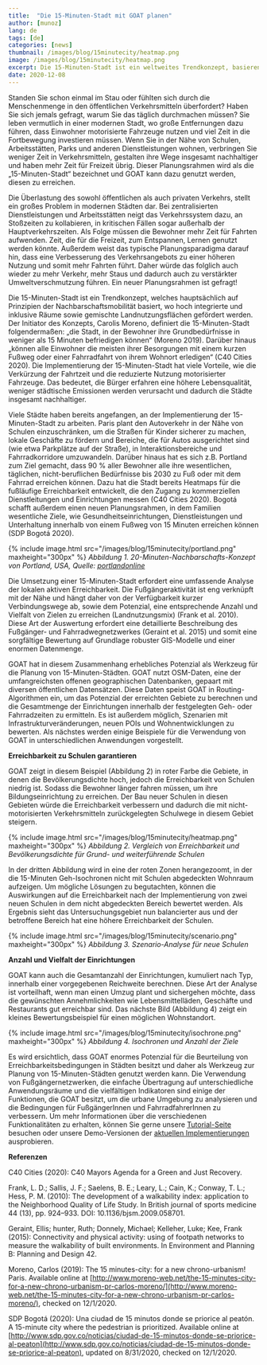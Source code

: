 ```yaml
---
title:  "Die 15-Minuten-Stadt mit GOAT planen"
author: [munoz]
lang: de
tags: [de]
categories: [news]
thumbnail: /images/blog/15minutecity/heatmap.png
image: /images/blog/15minutecity/heatmap.png
excerpt: Die 15-Minuten-Stadt ist ein weltweites Trendkonzept, basierend auf dem Prinzip der Nachbarschaftsmobilität, welches inklusive urbane Räume mit hoher Nutzungsdichte und -vielfalt voraussetzt. 
date: 2020-12-08
---
```

Standen Sie schon einmal im Stau oder fühlten sich durch die Menschenmenge in den öffentlichen Verkehrsmitteln überfordert? Haben Sie sich jemals gefragt, warum Sie das täglich durchmachen müssen? Sie leben vermutlich in einer modernen Stadt, wo große Entfernungen dazu führen, dass Einwohner motorisierte Fahrzeuge nutzen und viel Zeit in die Fortbewegung investieren müssen. Wenn Sie in der Nähe von Schulen, Arbeitsstätten, Parks und anderen Dienstleistungen wohnen, verbringen Sie weniger Zeit in Verkehrsmitteln, gestalten ihre Wege insgesamt nachhaltiger und haben mehr Zeit für Freizeit übrig. Dieser Planungsrahmen wird als die „15-Minuten-Stadt“ bezeichnet und GOAT kann dazu genutzt werden, diesen zu erreichen.  

Die Überlastung des sowohl öffentlichen als auch privaten Verkehrs, stellt ein großes Problem in modernen Städten dar. Bei zentralisierten Dienstleistungen und Arbeitsstätten neigt das Verkehrssystem dazu, an Stoßzeiten zu kollabieren, in kritischen Fällen sogar außerhalb der Hauptverkehrszeiten. Als Folge müssen die Bewohner mehr Zeit für Fahrten aufwenden. Zeit, die für die Freizeit, zum Entspannen, Lernen genutzt werden könnte. Außerdem weist das typische Planungsparadigma darauf hin, dass eine Verbesserung des Verkehrsangebots zu einer höheren Nutzung und somit mehr Fahrten führt. Daher würde das folglich auch wieder zu mehr Verkehr, mehr Staus und dadurch auch zu verstärkter Umweltverschmutzung führen. Ein neuer Planungsrahmen ist gefragt! 

Die 15-Minuten-Stadt ist ein Trendkonzept, welches hauptsächlich auf Prinzipien der Nachbarschaftsmobilität basiert, wo hoch integrierte und inklusive Räume sowie gemischte Landnutzungsflächen gefördert werden. Der Initiator des Konzepts, Carolis Moreno, definiert die 15-Minuten-Stadt folgendermaßen: „die Stadt, in der Bewohner ihre Grundbedürfnisse in weniger als 15 Minuten befriedigen können“ (Moreno 2019). Darüber hinaus „können alle Einwohner die meisten ihrer Besorgungen mit einem kurzen Fußweg oder einer Fahrradfahrt von ihrem Wohnort erledigen“ (C40 Cities 2020). Die Implementierung der 15-Minuten-Stadt hat viele Vorteile, wie die Verkürzung der Fahrtzeit und die reduzierte Nutzung motorisierter Fahrzeuge. Das bedeutet, die Bürger erfahren eine höhere Lebensqualität, weniger städtische Emissionen werden verursacht und dadurch die Städte insgesamt nachhaltiger.

Viele Städte haben bereits angefangen, an der Implementierung der 15-Minuten-Stadt zu arbeiten. Paris plant den Autoverkehr in der Nähe von Schulen einzuschränken, um die Straßen für Kinder sicherer zu machen, lokale Geschäfte zu fördern und Bereiche, die für Autos ausgerichtet sind (wie etwa Parkplätze auf der Straße), in Interaktionsbereiche und Fahrradkorridore umzuwandeln. Darüber hinaus hat es sich z.B. Portland zum Ziel gemacht, dass 90 % aller Bewohner alle ihre wesentlichen, täglichen, nicht-beruflichen Bedürfnisse bis 2030 zu Fuß oder mit dem Fahrrad erreichen können. Dazu hat die Stadt bereits Heatmaps für die fußläufige Erreichbarkeit entwickelt, die den Zugang zu kommerziellen Dienstleitungen und Einrichtungen messen (C40 Cities 2020). Bogotá schafft außerdem einen neuen Planungsrahmen, in dem Familien wesentliche Ziele, wie Gesundheitseinrichtungen, Dienstleistungen und Unterhaltung innerhalb von einem Fußweg von 15 Minuten erreichen können (SDP Bogotá 2020). 

{% include image.html src="/images/blog/15minutecity/portland.png" maxheight="300px" %} 
<i>Abbildung 1. 20-Minuten-Nachbarschafts-Konzept von Portland, USA, Quelle: [portlandonline](https://www.portlandonline.com/portlandplan/index.cfm?a=288098&c=52256)</i>

Die Umsetzung einer 15-Minuten-Stadt erfordert eine umfassende Analyse der lokalen aktiven Erreichbarkeit. Die Fußgängeraktivität ist eng verknüpft mit der Nähe und hängt daher von der Verfügbarkeit kurzer Verbindungswege ab, sowie dem Potenzial, eine entsprechende Anzahl und Vielfalt von Zielen zu erreichen (Landnutzungsmix) (Frank et al. 2010). Diese Art der Auswertung erfordert eine detaillierte Beschreibung des Fußgänger- und Fahrradwegnetzwerkes (Geraint et al. 2015) und somit eine sorgfältige Bewertung auf Grundlage robuster GIS-Modelle und einer enormen Datenmenge.

GOAT hat in diesem Zusammenhang erhebliches Potenzial als Werkzeug für die Planung von 15-Minuten-Städten. GOAT nutzt OSM-Daten, eine der umfangreichsten offenen geographischen Datenbanken, gepaart mit diversen öffentlichen Datensätzen. Diese Daten speist GOAT in Routing-Algorithmen ein, um das Potenzial der erreichten Gebiete zu berechnen und die Gesamtmenge der Einrichtungen innerhalb der festgelegten Geh- oder Fahrradzeiten zu ermitteln. Es ist außerdem möglich, Szenarien mit Infrastrukturveränderungen, neuen POIs und Wohnentwicklungen zu bewerten. Als nächstes werden einige Beispiele für die Verwendung von GOAT in unterschiedlichen Anwendungen vorgestellt. 

<b>Erreichbarkeit zu Schulen garantieren </b>

GOAT zeigt in diesem Beispiel (Abbildung 2) in roter Farbe die Gebiete, in denen die Bevölkerungsdichte hoch, jedoch die Erreichbarkeit von Schulen niedrig ist. Sodass die Bewohner länger fahren müssen, um ihre Bildungseinrichtung zu erreichen. Der Bau neuer Schulen in diesen Gebieten würde die Erreichbarkeit verbessern und dadurch die mit nicht-motorisierten Verkehrsmitteln zurückgelegten Schulwege in diesem Gebiet steigern.

{% include image.html src="/images/blog/15minutecity/heatmap.png"  maxheight="300px" %} 
<i>Abbildung 2. Vergleich von Erreichbarkeit und Bevölkerungsdichte für Grund- und weiterführende Schulen</i>

In der dritten Abbildung wird in eine der roten Zonen herangezoomt, in der die 15-Minuten Geh-Isochronen nicht mit Schulen abgedeckten Wohnraum aufzeigen. Um mögliche Lösungen zu begutachten, können die Auswirkungen auf die Erreichbarkeit nach der Implementierung von zwei neuen Schulen in dem nicht abgedeckten Bereich bewertet werden. Als Ergebnis sieht das Untersuchungsgebiet nun balancierter aus und der betroffene Bereich hat eine höhere Erreichbarkeit der Schulen.  

{% include image.html src="/images/blog/15minutecity/scenario.png" maxheight="300px" %} 
<i>Abbildung 3. Szenario-Analyse für neue Schulen </i>

<b>Anzahl und Vielfalt der Einrichtungen</b>

GOAT kann auch die Gesamtanzahl der Einrichtungen, kumuliert nach Typ, innerhalb einer vorgegebenen Reichweite berechnen. Diese Art der Analyse ist vorteilhaft, wenn man einen Umzug plant und sichergehen möchte, dass die gewünschten Annehmlichkeiten wie Lebensmittelläden, Geschäfte und Restaurants gut erreichbar sind. Das nächste Bild (Abbildung 4) zeigt ein kleines Bewertungsbeispiel für einen möglichen Wohnstandort.

{% include image.html src="/images/blog/15minutecity/isochrone.png" maxheight="300px" %} 
<i>Abbildung 4. Isochronen und Anzahl der Ziele </i>

Es wird ersichtlich, dass GOAT enormes Potenzial für die Beurteilung von Erreichbarkeitsbedingungen in Städten besitzt und daher als Werkzeug zur Planung von 15-Minuten-Städten genutzt werden kann. Die Verwendung von Fußgängernetzwerken, die einfache Übertragung auf unterschiedliche Anwendungsräume und die vielfältigen Indikatoren sind einige der Funktionen, die GOAT besitzt, um die urbane Umgebung zu analysieren und die Bedingungen für FußgängerInnen und FahrradfahrerInnen zu verbessern. Um mehr Informationen über die verschiedenen Funktionalitäten zu erhalten, können Sie gerne unsere  [Tutorial-Seite](../../tutorials/isochrone) besuchen oder unsere Demo-Versionen der [aktuellen Implementierungen](../../versions) ausprobieren.

  
<b>Referenzen</b> 

C40 Cities (2020): C40 Mayors Agenda for a Green and Just Recovery.

Frank, L. D.; Sallis, J. F.; Saelens, B. E.; Leary, L.; Cain, K.; Conway, T. L.; Hess, P. M. (2010): The development of a walkability index: application to the Neighborhood Quality of Life Study. In British journal of sports medicine 44 (13), pp. 924–933. DOI: 10.1136/bjsm.2009.058701.

Geraint, Ellis; hunter, Ruth; Donnely, Michael; Kelleher, Luke; Kee, Frank (2015): Connectivity and physical activity: using of footpath networks to measure the walkability of built environments. In Environment and Planning B: Planning and Design 42.

Moreno, Carlos (2019): The 15 minutes-city: for a new chrono-urbanism! Paris. Available online at [http://www.moreno-web.net/the-15-minutes-city-for-a-new-chrono-urbanism-pr-carlos-moreno/](http://www.moreno-web.net/the-15-minutes-city-for-a-new-chrono-urbanism-pr-carlos-moreno/), checked on 12/1/2020.

SDP Bogotá (2020): Una ciudad de 15 minutos donde se priorice al peatón. A 15-minute city where the pedestrian is prioritized. Available online at [http://www.sdp.gov.co/noticias/ciudad-de-15-minutos-donde-se-priorice-al-peaton](http://www.sdp.gov.co/noticias/ciudad-de-15-minutos-donde-se-priorice-al-peaton), updated on 8/31/2020, checked on 12/1/2020.